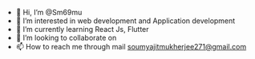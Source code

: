 - 👋 Hi, I’m @Sm69mu
- 👀 I’m interested in web development and Application development 
- 🌱 I’m currently learning React Js, Flutter 
- 💞️ I’m looking to collaborate on 
- 📫 How to reach me through mail soumyajitmukherjee271@gmail.com

<!---
Sm69mu/Sm69mu is a ✨ special ✨ repository because its `README.md` (this file) appears on your GitHub profile.
You can click the Preview link to take a look at your changes.
--->

